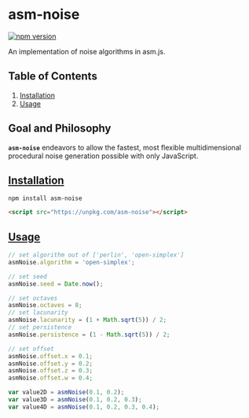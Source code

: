 # asm-noise

[![npm version](https://badge.fury.io/js/asm-noise.svg)](https://badge.fury.io/js/asm-noise)

An implementation of noise algorithms in asm.js.

## Table of Contents

1.  [Installation](#installation)
2.  [Usage](#usage)

## Goal and Philosophy

**`asm-noise`** endeavors to allow the fastest, most flexible multidimensional procedural noise generation possible with only JavaScript.

## [Installation](#installation)

```shell
npm install asm-noise
```

```html
<script src="https://unpkg.com/asm-noise"></script>
```

## [Usage](#usage)

```javascript
// set algorithm out of ['perlin', 'open-simplex']
asmNoise.algorithm = 'open-simplex';

// set seed
asmNoise.seed = Date.now();

// set octaves
asmNoise.octaves = 8;
// set lacunarity
asmNoise.lacunarity = (1 + Math.sqrt(5)) / 2;
// set persistence
asmNoise.persistence = (1 - Math.sqrt(5)) / 2;

// set offset
asmNoise.offset.x = 0.1;
asmNoise.offset.y = 0.2;
asmNoise.offset.z = 0.3;
asmNoise.offset.w = 0.4;

var value2D = asmNoise(0.1, 0.2);
var value3D = asmNoise(0.1, 0.2, 0.3);
var value4D = asmNoise(0.1, 0.2, 0.3, 0.4);
```
